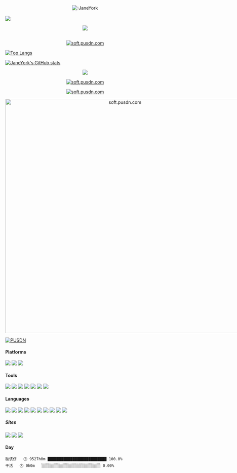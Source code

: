 <div align="center" style="text-align: center;">
<img src="https://count.getloli.com/get/@:JaneYork" alt=":JaneYork" />
</div>
<br/>

<a href="https://soft.pusdn.com">
  <img src="https://visitcount.itsvg.in/code_ready.svg" />
</a>
<br/>

<p align="center">
<a href="https://soft.pusdn.com">
  <img src="https://visitcount.itsvg.in/api?id=JaneYork&label=Profile%20Views%20%7C%20PUSDN&pretty=true" />
</a>
</p>
<br/>
<div align="center" style="text-align: center;">
<a href="https://soft.pusdn.com"><img src="https://readme-typing-svg.demolab.com?font=Fira+Code&pause=1000&color=722ED1&center=true&vCenter=true&width=435&lines=PUSDN+%C2%B7+%E5%B9%B3%E8%A1%8C%E5%AE%87%E5%AE%99%E8%BD%AF%E4%BB%B6%E5%BC%80%E5%8F%91%E8%80%85%E7%BD%91;%E8%BD%AF%E4%BB%B6%E5%BC%80%E5%8F%91%E3%80%81%E4%BC%81%E4%B8%9A%E5%BB%BA%E7%AB%99%E3%80%81%E4%BD%8E%E4%BB%A3%E7%A0%81%E3%80%81%E6%95%B0%E5%AD%97%E5%86%9C%E4%B8%9A%E3%80%81;%E6%99%BA%E6%85%A7%E5%85%BB%E6%AE%96%E3%80%81%E5%A4%A7%E5%B1%8F%E5%8F%AF%E8%A7%86%E5%8C%96%E3%80%81%E5%A4%A7%E6%95%B0%E6%8D%AE%E4%B8%AD%E5%8F%B0......" alt="soft.pusdn.com" /></a>
</div>

[![Top Langs](https://github-readme-stats.vercel.app/api/top-langs/?username=JaneYork)](https://github.com/anuraghazra/github-readme-stats)

[![JaneYork's GitHub stats](https://github-readme-stats.vercel.app/api?username=JaneYork&show_icons=true&theme=midnight-purple)](https://github.com/anuraghazra/github-readme-stats)

<div align="center" style="text-align: center;">
<a href="https://github.com/anuraghazra/github-readme-stats">
  <img align="center" src="https://github-readme-stats.vercel.app/api?username=JaneYork&show_icons=true&theme=midnight-purple&bg_color=30,e96443,904e95&title_color=fff&text_color=fff" />
</a>
</div>

<p align="center">
    <a href="http://soft.pusdn.com">
        <img src="https://img.shields.io/badge/Star-14002-%23722ed1?logo=discord"
            alt="soft.pusdn.com"></a>
</p>

<p align="center">
    <a href="http://soft.pusdn.com">
        <img src="https://github-profile-trophy.vercel.app/?username=JaneYork&no-frame=true"
            alt="soft.pusdn.com"></a>
</p>

<p align="center">
    <a href="http://soft.pusdn.com">
        <img style="max-width:740px;" width=740 src="https://github-readme-activity-graph.vercel.app/graph?username=JaneYork&theme=nightowl"
            alt="soft.pusdn.com"></a>
</p>

[![PUSDN](https://streak-stats.demolab.com?user=JaneYork&theme=gruvbox&border_radius=20&locale=zh_Hans&date_format=%5BY.%5Dn.j)](https://soft.pusdn.com)

#### Platforms

[![](https://img.shields.io/badge/macOS-Ventura-292e33?style=flat-square&logo=apple&logoColor=ffffff)](https://www.apple.com/macos/big-sur/)
[![](https://img.shields.io/badge/Windows-11-4e9eee?style=flat-square&logo=windows&logoColor=ffffff)](https://www.microsoft.com/windows/windows-11)
[![](https://img.shields.io/badge/iPhone-13%20Mini-999999?style=flat-square&logo=apple&logoColor=ffffff)](https://www.apple.com/)

#### Tools

[![](https://img.shields.io/badge/IDEA-Java-fd6430?style=flat-square&logo=IntelliJ%20IDEA&labelColor=ffffff&logoColor=000000)](https://www.jetbrains.com/zh-cn/idea/)
[![](https://img.shields.io/badge/WebStorm-前端-07c3f2?style=flat-square&logo=WebStorm&labelColor=ffffff&logoColor=000000)](https://www.jetbrains.com/zh-cn/webstorm/)
[![](https://img.shields.io/badge/PyCharm-Python-21d789?style=flat-square&logo=PyCharm&labelColor=ffffff&logoColor=000000)](https://www.jetbrains.com/zh-cn/pyCharm/)
[![](https://img.shields.io/badge/VsCode-编辑器-007ACC?style=flat-square&logo=Visual%20Studio%20Code&labelColor=ffffff&logoColor=007ACC)](https://code.visualstudio.com/)
[![](https://img.shields.io/badge/Chrome-谷歌-4285F4?style=flat-square&logo=Google%20Chrome&labelColor=ffffff&logoColor=4285F4)](https://www.google.com/chrome/)
[![](https://img.shields.io/badge/Edge-微软-0078D7?style=flat-square&logo=Microsoft%20Edge&labelColor=ffffff&logoColor=0078D7)](https://www.microsoft.com/zh-cn/edge?form=MA13FJ)
[![](https://img.shields.io/badge/Photoshop-PS-31A8FF?style=flat-square&logo=Adobe%20Photoshop&labelColor=ffffff&logoColor=31A8FF)](https://www.adobe.com/cn/products/photoshop.html)

#### Languages

[![](https://img.shields.io/badge/-HTML5-E34F26?style=flat-square&logo=html5&logoColor=white)](https://soft.pusdn.com)
[![](https://img.shields.io/badge/-CSS3-1572B6?style=flat-square&logo=css3&logoColor=white)](https://soft.pusdn.com)
[![](https://img.shields.io/badge/-JavaScript-f7e018?style=flat-square&logo=javascript&logoColor=white)](https://soft.pusdn.com)
[![](https://img.shields.io/badge/-Git-f05032?style=flat-square&logo=git&logoColor=white)](https://soft.pusdn.com)
[![](https://img.shields.io/badge/-PHP-777bb4?style=flat-square&logo=php&logoColor=ffffff)](https://soft.pusdn.com)
[![](https://img.shields.io/badge/-MySQL-4479a1?style=flat-square&logo=mysql&logoColor=white)](https://soft.pusdn.com)
[![](https://img.shields.io/badge/Java-8-e0161a?logo=Java&logoColor=e0161a)](https://soft.pusdn.com)
[![](https://img.shields.io/badge/GO-1.14-00acd7?logo=Go&logoColor=00acd7)](https://soft.pusdn.com)
[![](https://img.shields.io/badge/Python-3.11-326c9c?logo=Python&logoColor=326c9c)](https://soft.pusdn.com)
[![](https://img.shields.io/badge/-Docker-2496ED?style=flat-square&logo=docker&logoColor=ffffff)](https://soft.pusdn.com)

##### Sites

[![](https://img.shields.io/badge/Bilibili-哔哩哔哩-00A1D6?style=for-the-badge&logo=Bilibili&labelColor=ffffff)](https://soft.pusdn.com/)
[![](https://img.shields.io/badge/GitHub-gayhub-181717?style=for-the-badge&logo=GitHub&logoColor=181717&labelColor=ffffff)](soft.pusdn.com/)
[![](https://img.shields.io/badge/知乎-懂的都懂-0084FF?style=for-the-badge&logo=ZhiHu&logoColor=0084FF&labelColor=ffffff)](http://soft.pusdn.com)


#### Day

```text
破该仔   🕓 9527h0m ██████████████████████████ 100.0%
干活   🕓 0h0m   ░░░░░░░░░░░░░░░░░░░░░░░░░░ 0.00%
```
